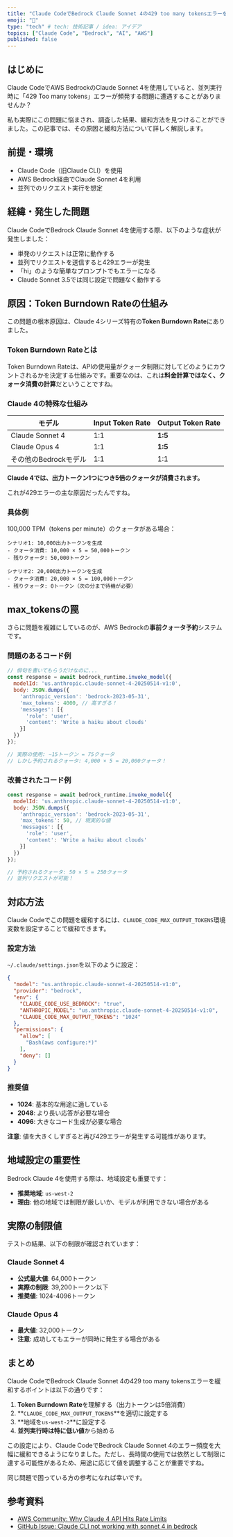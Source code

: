 ```yaml
---
title: "Claude CodeでBedrock Claude Sonnet 4の429 too many tokensエラーを緩和してみた"
emoji: "💨"
type: "tech" # tech: 技術記事 / idea: アイデア
topics: ["Claude Code", "Bedrock", "AI", "AWS"]
published: false
---
```


## はじめに

Claude CodeでAWS BedrockのClaude Sonnet 4を使用していると、並列実行時に「429 Too many tokens」エラーが頻発する問題に遭遇することがありませんか？

私も実際にこの問題に悩まされ、調査した結果、緩和方法を見つけることができました。この記事では、その原因と緩和方法について詳しく解説します。

## 前提・環境

- Claude Code（旧Claude CLI）を使用
- AWS Bedrock経由でClaude Sonnet 4を利用
- 並列でのリクエスト実行を想定

## 経緯・発生した問題

Claude CodeでBedrock Claude Sonnet 4を使用する際、以下のような症状が発生しました：

- 単発のリクエストは正常に動作する
- 並列でリクエストを送信すると429エラーが発生
- 「hi」のような簡単なプロンプトでもエラーになる
- Claude Sonnet 3.5では同じ設定で問題なく動作する

## 原因：Token Burndown Rateの仕組み

この問題の根本原因は、Claude 4シリーズ特有の**Token Burndown Rate**にありました。

### Token Burndown Rateとは

Token Burndown Rateは、APIの使用量がクォータ制限に対してどのようにカウントされるかを決定する仕組みです。重要なのは、これは**料金計算ではなく、クォータ消費の計算**だということですね。

### Claude 4の特殊な仕組み

| モデル | Input Token Rate | Output Token Rate |
|--------|------------------|-------------------|
| Claude Sonnet 4 | 1:1 | **1:5** |
| Claude Opus 4 | 1:1 | **1:5** |
| その他のBedrockモデル | 1:1 | 1:1 |

**Claude 4では、出力トークン1つにつき5倍のクォータが消費されます。**

これが429エラーの主な原因だったんですね。

### 具体例

100,000 TPM（tokens per minute）のクォータがある場合：

```
シナリオ1: 10,000出力トークンを生成
- クォータ消費: 10,000 × 5 = 50,000トークン
- 残りクォータ: 50,000トークン

シナリオ2: 20,000出力トークンを生成  
- クォータ消費: 20,000 × 5 = 100,000トークン
- 残りクォータ: 0トークン（次の分まで待機が必要）
```

## max_tokensの罠

さらに問題を複雑にしているのが、AWS Bedrockの**事前クォータ予約**システムです。

### 問題のあるコード例

```javascript
// 俳句を書いてもらうだけなのに...
const response = await bedrock_runtime.invoke_model({
  modelId: 'us.anthropic.claude-sonnet-4-20250514-v1:0',
  body: JSON.dumps({
    'anthropic_version': 'bedrock-2023-05-31',
    'max_tokens': 4000, // 高すぎる！
    'messages': [{
      'role': 'user',
      'content': 'Write a haiku about clouds'
    }]
  })
});

// 実際の使用: ~15トークン = 75クォータ
// しかし予約されるクォータ: 4,000 × 5 = 20,000クォータ！
```

### 改善されたコード例

```javascript
const response = await bedrock_runtime.invoke_model({
  modelId: 'us.anthropic.claude-sonnet-4-20250514-v1:0',
  body: JSON.dumps({
    'anthropic_version': 'bedrock-2023-05-31',
    'max_tokens': 50, // 現実的な値
    'messages': [{
      'role': 'user', 
      'content': 'Write a haiku about clouds'
    }]
  })
});

// 予約されるクォータ: 50 × 5 = 250クォータ
// 並列リクエストが可能！
```

## 対応方法

Claude Codeでこの問題を緩和するには、`CLAUDE_CODE_MAX_OUTPUT_TOKENS`環境変数を設定することで緩和できます。

### 設定方法

`~/.claude/settings.json`を以下のように設定：

```json
{
  "model": "us.anthropic.claude-sonnet-4-20250514-v1:0",
  "provider": "bedrock",
  "env": {
    "CLAUDE_CODE_USE_BEDROCK": "true",
    "ANTHROPIC_MODEL": "us.anthropic.claude-sonnet-4-20250514-v1:0",
    "CLAUDE_CODE_MAX_OUTPUT_TOKENS": "1024"
  },
  "permissions": {
    "allow": [
      "Bash(aws configure:*)"
    ],
    "deny": []
  }
}
```

### 推奨値

- **1024**: 基本的な用途に適している
- **2048**: より長い応答が必要な場合
- **4096**: 大きなコード生成が必要な場合

**注意**: 値を大きくしすぎると再び429エラーが発生する可能性があります。

## 地域設定の重要性

Bedrock Claude 4を使用する際は、地域設定も重要です：

- **推奨地域**: `us-west-2`
- **理由**: 他の地域では制限が厳しいか、モデルが利用できない場合がある

## 実際の制限値

テストの結果、以下の制限が確認されています：

### Claude Sonnet 4
- **公式最大値**: 64,000トークン
- **実際の制限**: 39,200トークン以下
- **推奨値**: 1024-4096トークン

### Claude Opus 4  
- **最大値**: 32,000トークン
- **注意**: 成功してもエラーが同時に発生する場合がある

## まとめ

Claude CodeでBedrock Claude Sonnet 4の429 too many tokensエラーを緩和するポイントは以下の通りです：

1. **Token Burndown Rate**を理解する（出力トークンは5倍消費）
2. **`CLAUDE_CODE_MAX_OUTPUT_TOKENS`**を適切に設定する
3. **地域を`us-west-2`**に設定する
4. **並列実行時は特に低い値**から始める

この設定により、Claude CodeでBedrock Claude Sonnet 4のエラー頻度を大幅に緩和できるようになりました。ただし、長時間の使用では依然として制限に達する可能性があるため、用途に応じて値を調整することが重要ですね。

同じ問題で困っている方の参考になれば幸いです。

## 参考資料

- [AWS Community: Why Claude 4 API Hits Rate Limits](https://community.aws/content/2xVZmCM5E7XXw0yqTEGgXYxRowk/bedrock-claude-4-burndown-rates)
- [GitHub Issue: Claude CLI not working with sonnet 4 in bedrock](https://github.com/anthropics/claude-code/issues/1293)
